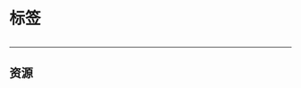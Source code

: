 # 标签
<div style="display:flex;justify-content: space-between;">
<tag src='/tags/tag1' name='记录' color='var(--tag-life-color)' count=3 />
<tag src='/tags/tag2' name='笔记' color='var(--tag-note-color)' count=13 />
<tag src='/tags/tag3' name='教程' color='var(--tag-tutorial-color)' count=7 />
<tag src='/tags/tag4' name='Web' color='var(--tag-Web-color)' count=8 />
<tag src='/tags/tag5' name='吐槽' color='var(--tag-gush-color)' count=2 />
<tag src='/tags/tag6' name='资源' color='var(--tag-resource-color)' count=2 />
<tag src='/tags/tag7' name='其他' color='var(--tag-other-color)' count=3 />
</div> 

---

##  资源
<lazyshow><column title='文档' RecordTime='' src='' overview='文档概述'  status='📦' delay='1' TagColor='var(--tag-resource-color)'></column></lazyshow>
<lazyshow><column title='文档' RecordTime='' src='' overview='文档概述'  status='📦' delay='1' TagColor='var(--tag-resource-color)'></column></lazyshow>
<lazyshow><column title='文档' RecordTime='' src='' overview='文档概述'  status='📦' delay='1' TagColor='var(--tag-resource-color)'></column></lazyshow>